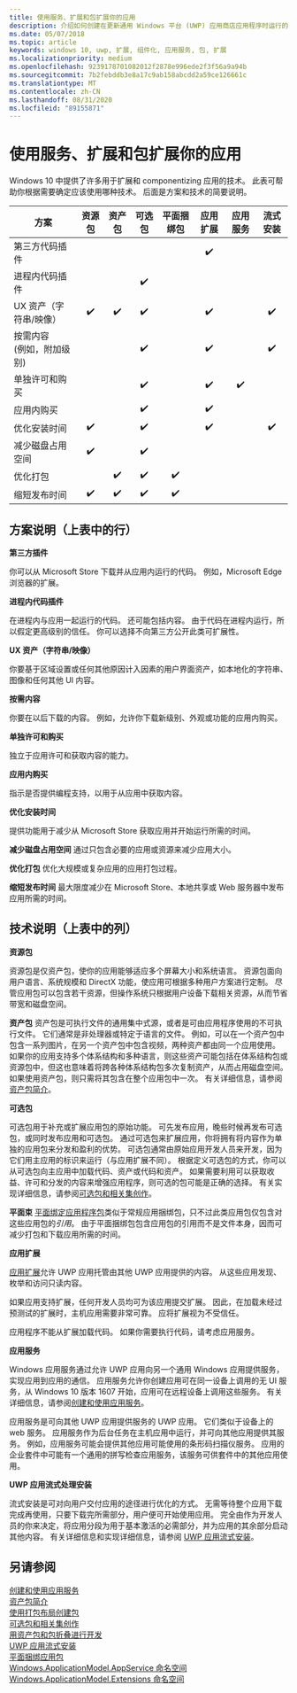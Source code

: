 ```yaml
---
title: 使用服务、扩展和包扩展你的应用
description: 介绍如何创建在更新通用 Windows 平台 (UWP) 应用商店应用程序时运行的后台任务。
ms.date: 05/07/2018
ms.topic: article
keywords: windows 10, uwp, 扩展, 组件化, 应用服务, 包, 扩展
ms.localizationpriority: medium
ms.openlocfilehash: 9239178701082012f2878e996ede2f3f56a9a94b
ms.sourcegitcommit: 7b2febddb3e8a17c9ab158abcdd2a59ce126661c
ms.translationtype: MT
ms.contentlocale: zh-CN
ms.lasthandoff: 08/31/2020
ms.locfileid: "89155871"
---
```

# <a name="extend-your-app-with-services-extensions-and-packages"></a>使用服务、扩展和包扩展你的应用

Windows 10 中提供了许多用于扩展和 componentizing 应用的技术。 此表可帮助你根据需要确定应该使用哪种技术。 后面是方案和技术的简要说明。

| 方案                           | 资源包   | 资产包      | 可选包   | 平面捆绑包        | 应用扩展      | 应用服务        | 流式安装  |
|------------------------------------|:------------------:|:------------------:|:------------------:|:------------------:|:------------------:|:------------------:|:------------------:|
| 第三方代码插件            |                    |                    |                    |                    | :heavy_check_mark: |                    |                    |
| 进程内代码插件              |                    |                    | :heavy_check_mark: |                    |                    |                    |                    |
| UX 资产（字符串/映像）         | :heavy_check_mark: | :heavy_check_mark: | :heavy_check_mark: |                    | :heavy_check_mark: |                    | :heavy_check_mark: |
| 按需内容 <br/>  (例如，附加级别)  |      |                    | :heavy_check_mark: |                    | :heavy_check_mark: |                    | :heavy_check_mark: |
| 单独许可和购买 |                    |                    | :heavy_check_mark: |                    | :heavy_check_mark: | :heavy_check_mark: |                    |
| 应用内购买                 |                    |                    | :heavy_check_mark: |                    | :heavy_check_mark: |                    |                    |
| 优化安装时间              | :heavy_check_mark: |                    | :heavy_check_mark: |                    | :heavy_check_mark: |                    | :heavy_check_mark: |
| 减少磁盘占用空间              | :heavy_check_mark: |                    | :heavy_check_mark: |                    |                    |                    |                    |
| 优化打包                 |                    | :heavy_check_mark: | :heavy_check_mark: | :heavy_check_mark: |                    |                    |                    |
| 缩短发布时间             | :heavy_check_mark: | :heavy_check_mark: | :heavy_check_mark: | :heavy_check_mark: |                    |                    |                    |

## <a name="scenario-descriptions-the-rows-in-the-table-above"></a>方案说明（上表中的行）

**第三方插件**  

你可以从 Microsoft Store 下载并从应用内运行的代码。 例如，Microsoft Edge 浏览器的扩展。

**进程内代码插件**  

在进程内与应用一起运行的代码。 还可能包括内容。 由于代码在进程内运行，所以假定更高级别的信任。 你可以选择不向第三方公开此类可扩展性。

**UX 资产（字符串/映像）**  

你要基于区域设置或任何其他原因计入因素的用户界面资产，如本地化的字符串、图像和任何其他 UI 内容。

**按需内容**  

你要在以后下载的内容。 例如，允许你下载新级别、外观或功能的应用内购买。

**单独许可和购买**  

独立于应用许可和获取内容的能力。

**应用内购买**  

指示是否提供编程支持，以用于从应用中获取内容。

**优化安装时间**

提供功能用于减少从 Microsoft Store 获取应用并开始运行所需的时间。

**减少磁盘占用空间** 通过只包含必要的应用或资源来减少应用大小。

**优化打包** 优化大规模或复杂应用的应用打包过程。

**缩短发布时间** 最大限度减少在 Microsoft Store、本地共享或 Web 服务器中发布应用所需的时间。

## <a name="technology-descriptions-the-columns-in-the-table-above"></a>技术说明（上表中的列）

**资源包**

资源包是仅资产包，使你的应用能够适应多个屏幕大小和系统语言。 资源包面向用户语言、系统规模和 DirectX 功能，使应用可根据多种用户方案进行定制。 尽管应用包可以包含若干资源，但操作系统只根据用户设备下载相关资源，从而节省带宽和磁盘空间。

**资产包** 资产包是可执行文件的通用集中式源，或者是可由应用程序使用的不可执行文件。 它们通常是非处理器或特定于语言的文件。 例如，可以在一个资产包中包含一系列图片，在另一个资产包中包含视频，两种资产都由同一个应用使用。 如果你的应用支持多个体系结构和多种语言，则这些资产可能包括在体系结构包或资源包中，但这也意味着将跨各种体系结构包多次复制资产，从而占用磁盘空间。 如果使用资产包，则只需将其包含在整个应用包中一次。 有关详细信息，请参阅[资产包简介](/windows/msix/package/asset-packages)。

**可选包**

可选包用于补充或扩展应用包的原始功能。 可先发布应用，晚些时候再发布可选包，或同时发布应用和可选包。 通过可选包来扩展应用，你将拥有将内容作为单独的应用包来分发和盈利的优势。 可选包通常由原始应用开发人员来开发，因为它们用主应用的标识来运行（与应用扩展不同）。 根据定义可选包的方式，你可以从可选包向主应用中加载代码、资产或代码和资产。 如果需要利用可以获取收益、许可和分发的内容来增强应用程序，则可选的包可能是正确的选择。 有关实现详细信息，请参阅[可选包和相关集创作](/windows/msix/package/optional-packages)。

**平面束** 
[平面绑定应用程序包](/windows/msix/package/flat-bundles)类似于常规应用捆绑包，只不过此类应用包仅包含对这些应用包的*引用*。 由于平面捆绑包包含应用包的引用而不是文件本身，因而可减少打包和下载应用所需的时间。

**应用扩展**

[应用扩展](/uwp/api/windows.applicationmodel.appextensions)允许 UWP 应用托管由其他 UWP 应用提供的内容。 从这些应用发现、枚举和访问只读内容。

如果应用支持扩展，任何开发人员均可为该应用提交扩展。 因此，在加载未经过预测试的扩展时，主机应用需要非常可靠。 应将扩展视为不受信任。

应用程序不能从扩展加载代码。 如果你需要执行代码，请考虑应用服务。

**应用服务**

Windows 应用服务通过允许 UWP 应用向另一个通用 Windows 应用提供服务，实现应用到应用的通信。 应用服务允许你创建应用可在同一设备上调用的无 UI 服务，从 Windows 10 版本 1607 开始，应用可在远程设备上调用这些服务。 有关详细信息，请参阅[创建和使用应用服务](./how-to-create-and-consume-an-app-service.md)。

应用服务是可向其他 UWP 应用提供服务的 UWP 应用。 它们类似于设备上的 web 服务。 应用服务作为后台任务在主机应用中运行，并可向其他应用提供其服务。 例如，应用服务可能会提供其他应用可能使用的条形码扫描仪服务。 应用的企业套件中可能有一个通用的拼写检查应用服务，该服务可供套件中的其他应用使用。

**UWP 应用流式处理安装**

流式安装是可对向用户交付应用的途径进行优化的方式。 无需等待整个应用下载完成再使用，只要下载完所需部分，用户便可开始使用应用。 完全由作为开发人员的你来决定，将应用分段为用于基本激活的必需部分，并为应用的其余部分启动其他内容。 有关详细信息和实现详细信息，请参阅 [UWP 应用流式安装](/windows/msix/package/streaming-install)。

## <a name="see-also"></a>另请参阅

[创建和使用应用服务](./how-to-create-and-consume-an-app-service.md)  
[资产包简介](/windows/msix/package/asset-packages)  
[使用打包布局创建包](/windows/msix/package/packaging-layout)  
[可选包和相关集创作](/windows/msix/package/optional-packages)  
[用资产包和包折叠进行开发](/windows/msix/package/package-folding)  
[UWP 应用流式安装](/windows/msix/package/streaming-install)  
[平面捆绑应用包](/windows/msix/package/flat-bundles)  
[Windows.ApplicationModel.AppService 命名空间](/uwp/api/Windows.ApplicationModel.AppService)  
[Windows.ApplicationModel.Extensions 命名空间](/uwp/api/windows.applicationmodel.appextensions)